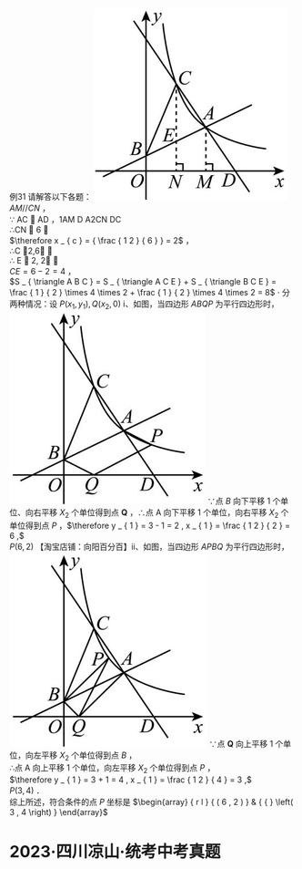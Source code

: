 例31 请解答以下各题：
![](<../../qs_image_DB/专题1-4_一文搞定反比例函数7个模型，13类题型（解析版）_/b21970b117563a069933e4600125bb91f7d4454b70127b2d269c79dfadf241bb.jpg>)
$A M / / C N$ ，  
∵ AC  AD ，1AM D A2CN DC  
∴CN  6 ，  
$\therefore x _ { c } = { \frac { 1 2 } { 6 } } = 2$ ，  
∴C 2,6 ，  
∴ E  2, 2 ，  
$C E = 6 - 2 = 4$ ，  
$S _ { \triangle A B C } = S _ { \triangle A C E } + S _ { \triangle B C E } = \frac { 1 } { 2 } \times 4 \times 2 + \frac { 1 } { 2 } \times 4 \times 2 = 8$
$\cdot$ 分两种情况：设 $P ( x _ { 1 } , y _ { 1 } ) , Q ( x _ { 2 } , 0 )$
ⅰ、如图，当四边形 $A B Q P$ 为平行四边形时，
![](<../../qs_image_DB/专题1-4_一文搞定反比例函数7个模型，13类题型（解析版）_/cab0fb5a3ac8939b6466d8d0b4e0edc29a4ca0bb59ca09444b62d88c8706e223.jpg>)
∵点 $B$ 向下平移 1 个单位、向右平移 $X _ { 2 }$ 个单位得到点 $\boldsymbol { Q }$ ，∴点 A 向下平移 1 个单位，向右平移 $X _ { 2 }$ 个单位得到点 $P$ ，$\therefore y _ { 1 } = 3 - 1 = 2 , x _ { 1 } = \frac { 1 2 } { 2 } = 6 ,$   
$P ( 6 , 2 )$
【淘宝店铺：向阳百分百】ⅱ、如图，当四边形 $A P B Q$ 为平行四边形时，
![](<../../qs_image_DB/专题1-4_一文搞定反比例函数7个模型，13类题型（解析版）_/f09b88747d50a1fb5cf99efbd4d4cddf26e5bd833788cf5b6d52c1b7a0f260a4.jpg>)
∵点 $\boldsymbol { Q }$ 向上平移 1 个单位，向左平移 $X _ { 2 }$ 个单位得到点 $B$ ，  
∴点 A 向上平移 1 个单位，向左平移 $X _ { 2 }$ 个单位得到点 $P$ ，  
$\therefore y _ { 1 } = 3 + 1 = 4 , x _ { 1 } = \frac { 1 2 } { 4 } = 3 ,$   
$P ( 3 , 4 )$ ．  
综上所述，符合条件的点 $P$ 坐标是 $\begin{array} { r l } { ( 6 , 2 ) } & { { } \left( 3 , 4 \right) } \end{array}$
# 2023·四川凉山·统考中考真题

